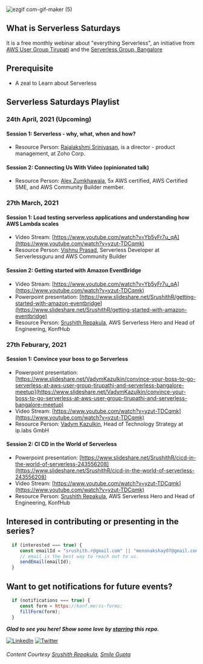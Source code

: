 ![ezgif com-gif-maker (5)](https://user-images.githubusercontent.com/23396903/113184852-54691800-9273-11eb-9c2f-5f3371e8a8e2.gif)


## What is Serverless Saturdays

It is a free monthly webinar about "everything Serverless", an initiative from [AWS User Group Tirupati](https://www.meetup.com/aws-user-group-tirupati) and the [Serverless Group, Bangalore](https://www.meetup.com/Serverless-Bangalore)


## Prerequisite
   - A zeal to Learn about Serverless 

##  Serverless Saturdays Playlist

### 24th April, 2021 (Upcoming)

#### Session 1: Serverless - why, what, when and how?
   - Resource Person: [Rajalakshmi Srinivasan](https://www.linkedin.com/in/raji-zoho/), is a director - product management, at Zoho Corp.

#### Session 2:  Connecting Us With Video (opinionated talk)
   - Resource Person: [Alex Zumkhawala](https://twitter.com/spicykey/), 5x AWS certified, AWS Certified SME, and AWS Community Builder member.


### 27th March, 2021

#### Session 1: Load testing serverless applications and understanding how AWS Lambda scales
   - Video Stream: [https://www.youtube.com/watch?v=Yb5yFr7u_qA](https://www.youtube.com/watch?v=yzut-TDCqmk)
   - Resource Person: [Vishnu Prasad](https://www.linkedin.com/in/vishnu-prasad-a2490b91/), Serverless Developer at Serverlessguru and AWS Community Builder

#### Session 2: Getting started with Amazon EventBridge
   - Video Stream: [https://www.youtube.com/watch?v=Yb5yFr7u_qA](https://www.youtube.com/watch?v=yzut-TDCqmk)
   - Powerpoint presentation: [https://www.slideshare.net/SrushithR/getting-started-with-amazon-eventbridge](https://www.slideshare.net/SrushithR/getting-started-with-amazon-eventbridge)
   - Resource Person: [Srushith Repakula](https://twitter.com/SrushithR), AWS Serverless Hero and Head of Engineering, KonfHub

### 27th Feburary, 2021

#### Session 1: Convince your boss to go Serverless
   - Powerpoint presentation: [https://www.slideshare.net/VadymKazulkin/convince-your-boss-to-go-serverless-at-aws-user-group-tirupathi-and-serverless-bangalore-meetup](https://www.slideshare.net/VadymKazulkin/convince-your-boss-to-go-serverless-at-aws-user-group-tirupathi-and-serverless-bangalore-meetup)
   - Video Stream: [https://www.youtube.com/watch?v=yzut-TDCqmk](https://www.youtube.com/watch?v=yzut-TDCqmk)
   - Resource Person: [Vadym Kazulkin](https://twitter.com/VKazulkin), Head of Technology Strategy at ip.labs GmbH


#### Session 2: CI CD in the World of Serverless
   - Powerpoint presentation: [https://www.slideshare.net/SrushithR/cicd-in-the-world-of-serverless-243556208](https://www.slideshare.net/SrushithR/cicd-in-the-world-of-serverless-243556208)
   - Video Stream: [https://www.youtube.com/watch?v=yzut-TDCqmk](https://www.youtube.com/watch?v=yzut-TDCqmk)
   - Resource Person: [Srushith Repakula](https://twitter.com/SrushithR), AWS Serverless Hero and Head of Engineering, KonfHub

## Interesed in contributing or presenting in the series?

```javascript
  if (interested === true) {
     const emailId = "srushith.r@gmail.com" || "menonakshay07@gmail.com";
     // email is the best way to reach out to us.
     sendEmail(emailId);
  }
```

## Want to get notifications for future events?

```javascript
  if (notifications === true) {
     const form = https://konf.me/ss-forms;
     fillForm(form);
  }
```

***Glad to see you here! Show some love by [starring](https://github.com/smilegupta/https://github.com/smilegupta/Serverless-Saturdays) this repo.***

[![LinkedIn](https://img.shields.io/static/v1.svg?label=connect&message=@srushith&color=grey&logo=linkedin&style=flat&logoColor=white&colorA=blue)](https://www.linkedin.com/in/srushith/) [![Twitter](https://img.shields.io/static/v1.svg?label=connect&message=@srushithr&color=grey&logo=twitter&style=flat&logoColor=white&colorA=blue)](https://twitter.com/srushithr)


###### Content Courtesy [Srushith Repakula](https://github.com/SrushithR), [Smile Gupta](https://github.com/smilegupta)
